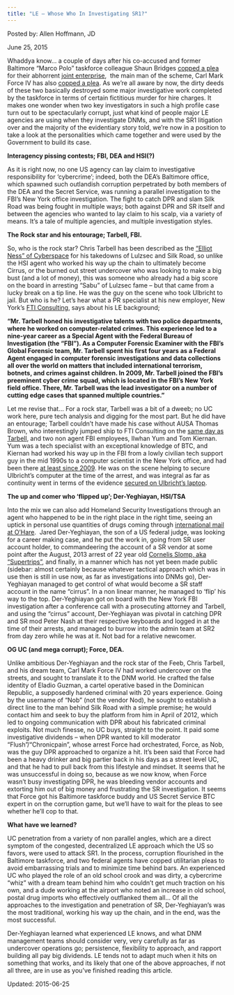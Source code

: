 ```yaml
---
title: "LE – Whose Who In Investigating SR1?"
---
```


Posted by: Allen Hoffmann, JD

<span>June 25, 2015</span>
    

<p>Whaddya know&#8230; a couple of days after his co-accused and former Baltimore “Marco Polo” taskforce colleague Shaun Bridges <a href="/2015/06/23/secret-service-agent-cops-plea-on-sr1-theft/">copped a plea</a> for their abhorrent <a href="/2015/04/16/the-many-faces-of-corrupt-dea-agent-carl-force/">joint enterprise</a>,  the main man of the scheme, Carl Mark Force IV has also <a href="http://www.bloomberg.com/news/articles/2015-06-23/second-u-s-agent-agrees-to-plead-guilty-to-bitcoin-theft">copped a plea</a>. As we’re all aware by now, the dirty deeds of these two basically destroyed some major investigative work completed by the taskforce in terms of certain fictitious murder for hire charges. It makes one wonder when two key investigators in such a high profile case turn out to be spectacularly corrupt, just what kind of people major LE agencies are using when they investigate DNMs, and with the SR1 litigation over and the majority of the evidentiary story told, we’re now in a position to take a look at the personalities which came together and were used by the Government to build its case.</p>
<p><strong>Interagency pissing contests; FBI, DEA and HSI(?)</strong></p>
<p>As it is right now, no one US agency can lay claim to investigative responsibility for ‘cybercrime’; indeed, both the DEA’s Baltimore office, which spawned such outlandish corruption perpetrated by both members of the DEA and the Secret Service, was running a parallel investigation to the FBI’s New York office investigation. The fight to catch DPR and slam Silk Road was being fought in multiple ways; both against DPR and SR itself and between the agencies who wanted to lay claim to his scalp, via a variety of means. It’s a tale of multiple agencies, and multiple investigation styles.</p>
<p><strong>The Rock star and his entourage; Tarbell, FBI.</strong></p>
<p>So, who is the rock star? Chris Tarbell has been described as the <a href="http://www.ibtimes.co.uk/christopher-tarbell-sabu-dread-pirate-roberts-elliot-511177">“Elliot Ness” of Cyberspace</a> for his takedowns of Lulzsec and Silk Road, so unlike the HSI agent who worked his way up the chain to ultimately become Cirrus, or the burned out street undercover who was looking to make a big bust (and a lot of money), this was someone who already had a big score on the board in arresting “Sabu” of Lulzsec fame – but that came from a lucky break on a tip line. He was the guy on the scene who took Ulbricht to jail. But who is he? Let’s hear what a PR specialist at his new employer, New York’s <a href="http://www.fticonsulting.com/global2/professionals/christopher-tarbell.aspx">FTI Consulting</a>, says about his LE background;</p>
<p><strong>“Mr. Tarbell honed his investigative talents with two police departments, where he worked on computer-related crimes. This experience led to a nine-year career as a Special Agent with the Federal Bureau of Investigation (the “FBI”). As a Computer Forensic Examiner with the FBI’s Global Forensic team, Mr. Tarbell spent his first four years as a Federal Agent engaged in computer forensic investigations and data collections all over the world on matters that included international terrorism, botnets, and crimes against children. In 2009, Mr. Tarbell joined the FBI’s preeminent cyber crime squad, which is located in the FBI’s New York field office. There, Mr. Tarbell was the lead investigator on a number of cutting edge cases that spanned multiple countries.” </strong></p>
<p>Let me revise that&#8230; For a rock star, Tarbell was a bit of a dweeb; no UC work here, pure tech analysis and digging for the most part. But he did have an entourage; Tarbell couldn’t have made his case without AUSA Thomas Brown, who interestingly jumped ship to FTI Consulting on the <a href="http://www.marketwatch.com/story/fti-consulting-appoints-thomas-brown-and-christopher-tarbell-to-bolster-its-cyber-security-solutions-offering-2014-05-08">same day as Tarbell</a>, and two non agent FBI employees, Ilwhan Yum and Tom Kiernan. Yum was a tech specialist with an exceptional knowledge of BTC, and Kiernan had worked his way up in the FBI from a lowly civilian tech support guy in the mid 1990s to a computer scientist in the New York office, and had been there <a href="https://www.fbi.gov/newyork/press-releases/2010/nyfo091510-1.htm">at least since 2009</a>. He was on the scene helping to secure Ulbricht’s computer at the time of the arrest, and was integral as far as continuity went in terms of the evidence <a href="http://www.businessinsider.com.au/the-arrest-of-silk-road-mastermind-ross-ulbricht-2015-1">secured on Ulbricht’s laptop</a>.</p>
<p><strong>The up and comer who ‘flipped up’; Der-Yeghiayan, HSI/TSA</strong></p>
<p>Into the mix we can also add Homeland Security Investigations through an agent who happened to be in the right place in the right time, seeing an uptick in personal use quantities of drugs coming through <a href="http://www.forensicmag.com/news/2015/01/federal-agent-explains-how-he-trapped-silk-road-suspect">international mail at O’Hare</a>.  Jared Der-Yeghiayan, the son of a US federal judge, was looking for a career making case, and he put the work in, going from SR user account holder, to commandeering the account of a SR vendor at some point after the August, 2013 arrest of 22 year old <a href="http://www.justice.gov/usao/iln/pr/chicago/2014/pr0424_01.html" target="_blank">Cornelis Slomp, aka “Supertrips”</a>, and finally, in a manner which has not yet been made public (sidebar: almost certainly because whatever tactical approach which was in use then is still in use now, as far as investigations into DNMs go), Der-Yeghiayan managed to get control of what would become a SR staff account in the name “cirrus”. In a non linear manner, he managed to ‘flip’ his way to the top. Der-Yeghiayan got on board with the New York FBI investigation after a conference call with a prosecuting attorney and Tarbell, and using the “cirrus” account, Der-Yeghiayan was pivotal in catching DPR and SR mod Peter Nash at their respective keyboards and logged in at the time of their arrests, and managed to burrow into the admin team at SR2 from day zero while he was at it. Not bad for a relative newcomer.</p>
<p><strong>OG UC (and mega corrupt); Force, DEA.</strong></p>
<p>Unlike ambitious Der-Yeghiayan and the rock star of the Feeb, Chris Tarbell, and his dream team, Carl Mark Force IV had worked undercover on the streets, and sought to translate it to the DNM world. He crafted the false identity of Eladio Guzman, a cartel operative based in the Dominican Republic, a supposedly hardened criminal with 20 years experience. Going by the username of “Nob” (not the vendor Nod), he sought to establish a direct line to the man behind Silk Road with a simple premise; he would contact him and seek to buy the platform from him in April of 2012, which led to ongoing communication with DPR about his fabricated criminal exploits. Not much finesse, no UC buys, straight to the point. It paid some investigative dividends – when DPR wanted to kill moderator “Flush”/“Chronicpain”, whose arrest Force had orchestrated, Force, as Nob, was the guy DPR approached to organize a hit. It’s been said that Force had been a heavy drinker and big partier back in his days as a street level UC, and that he had to pull back from this lifestyle and mindset. It seems that he was unsuccessful in doing so, because as we now know, when Force wasn’t busy investigating DPR, he was bleeding vendor accounts and extorting him out of big money and frustrating the SR investigation. It seems that Force got his Baltimore taskforce buddy and US Secret Service BTC expert in on the corruption game, but we’ll have to wait for the pleas to see whether he’ll cop to that.</p>
<p><strong>What have we learned?</strong></p>
<p>UC penetration from a variety of non parallel angles, which are a direct symptom of the congested, decentralized LE approach which the US so favors, were used to attack SR1. In the process, corruption flourished in the Baltimore taskforce, and two federal agents have copped utilitarian pleas to avoid embarrassing trials and to minimize time behind bars. An experienced UC who played the role of an old school crook and was dirty, a cybercrime “whiz” with a dream team behind him who couldn’t get much traction on his own, and a dude working at the airport who noted an increase in old school, postal drug imports who effectively outflanked them all&#8230; Of all the approaches to the investigation and penetration of SR, Der-Yeghiayan’s was the most traditional, working his way up the chain, and in the end, was the most successful.</p>
<p>Der-Yeghiayan learned what experienced LE knows, and what DNM management teams should consider very, very carefully as far as undercover operations go; persistence, flexibility to approach, and rapport building all pay big dividends. LE tends not to adapt much when it hits on something that works, and its likely that one of the above approaches, if not all three, are in use as you’ve finished reading this article.</p>

Updated: 2015-06-25

